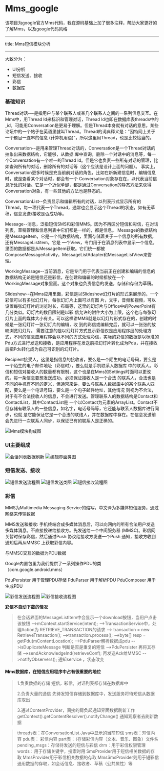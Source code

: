 # Mms_google
该项目为google官方Mms代码，我在源码基础上加了很多注释，帮助大家更好的了解Mms，以及google代码风格

---
title: Mms短信模块分析

---
大致分为：
 - UI分析
 - 短信发送、接收
 - 彩信
 - 数据库


### **基础知识**
Thread对话---是指用户与某个联系人或某几个联系人之间的一系列信息交互。在Mms中，用Thread Id来标识和管理对话，Thread Id也即在数据库表threads中的_id。可能用Conversation是更易于理解。但是Thread本身就有对话的意思，某些论坛中的一个帖子在英语里就叫Thread。Thread的词典释义是：”因特网上关于一个题目一连串的信息 (计算机用语)”，所以这里用Thread，也是比较恰当的。

Conversation--是用来管理Thread对话的，Conversation是一个Thread对话的抽象出来数据结构，它能够，从数据 库中查询，删除一个对话中的消息等，每一个Conversation有一个唯一的Thread Id。但是它也负责一些所有对话的管理，比如查询所有的对话，删除所有的对话等（这个应该是设计上面的问题）。
事实上，Conversation更多时候是充当前前对话的角色，比如在新新建信息时，编辑信息时，或是查看某个对话时，都会有一个 Conversation对象存在在，以代表当前信息所处的对话。它是一个近似单键，都是通过Conversation的静态方法来获得 Conversation对象，有一些其他的方法也是静态的。

ConversationList--负责显示和编辑所有的对话，以列表形式显示所有的Thread，每一项代表一个Thread，通常也会显示这个Thread的状态，如有无草稿，信息发送/接收是否成功等。

Message--消息，泛指短信SMS和彩信MMS。因为不再区分短信和彩信，在对话列表，草稿管理和信息列表中它们都是一样的，都是信息。 Message的数据结构是MessageItem，它是一个纯数据结构，里面存储着关于一个信息的所有数据，还有MessageListitem，它是 一个View，专门用于在消息列表中显示一个信息，里面的数据都是从MessageItem获取。它们统一都被 ComposeMessageActivity，MessageListAdapter和MessageListView来管理。

WorkingMessage--当前消息，它是专门用于代表当前正在创建和编辑的信息的数据结构无论是短信还是彩信，在创建和编辑的时候都放在一个WorkingMessage对象里面。这个对象也负责信息的发送，存储和存储为草稿。

Slideshow--在Mms应用里面，彩信是以Slideshow幻灯片的形式来展示的。一个彩信可以有多张幻灯片，每张幻灯片上面可以有图 片，文字，音频和视频，可以设置每张幻灯片的浏览时长，布局等，这里的幻灯片与Office中的PowerPoint有几分类似。幻灯片的数目限制是以彩 信允许的附件大小为上限，这个也与每张幻灯片上面的媒体大小有关。可以这样讲MMS就是以幻灯片形式存在的，创建的时候是一张幻灯片一张幻灯片的编辑，收 到的彩信或编辑完后，就可以一张张的放映浏览幻灯片。
需要注意的是以幻灯片方式显示彩信仅是应用程序层的处理方式，不同的信息应用程序会以不同的方式处理彩信，实际的彩信的数据是以标准的Pdu方式进行发送和接收，是应用程序在发送前把幻灯片转化成为Pdu，并在接收后把Pdu转化成为自己可识别的幻灯片。

Recipient接受人，这里是指信息的接收者，要么是一个陌生的电话号码，要么是一个陌生的电子邮件地址（彩信时），要么就是手机联系人数据库 中的联系人。彩信和短信对接收人的数量都有限制，这个也是在Mms的Settings时面可以更改的。每一条信息要想发送成功，必须保证接收人是一个合法 的联系人，合法也是不同的手机有不同的定义，但通常来讲，要么与联系人数据库中的某个联系人匹配，要么是一个电话号码，要么是一个电子邮件地址，其他情况 则视为不合法，对于有不合法接收人的信息，不会进行发送。管理联系人的数据结构是Contact和ContactList，其中ContactList是 一个以Contact为元素的ArrayList。Contact不但存储有联系人的一些信息，如名字，电话号码等，它还能与联系人数据库进行同步，也就 是它能保证它是一个合法的联络人，并在数据库中存在。在信息发送前会先进行一次联系人同步，以保证已有的联系人是正确的。


  ![Mms模块构成图][1]
###  UI主要组成
![会话列表数据刷新][2]
![编辑界面类图][3]
   
### 短信发送、接收 
![短信发送流程图][4]
![短信发送类图][5]
![短信接收流程图][6]

### 彩信 
MMS为Multimedia Messaging Service的缩写，中文译为多媒体短信服务，通过网络来传输数据

MMS发送和接收: 手机终端合成多媒体消息后，可以向网内的所有合法用户发送多媒体消息。不直接投递给接收方。先发送给一个中间服务器 (MMSC)。彩信网关暂时保存彩信，然后通过Push 协议给接收方发送一个Push 通知，接收方收到通知后再从MMSC 上获取彩信内容。

与MMSC交互的数据为PDU数据

Google内置包里为我们提供了一系列操作PDU的类（com.google.android.mms）

PduPersister  	用于管理PDU存储
PduParser	 	用于解析PDU
PduComposer	用于生成PDU

![彩信发送流程图][7]
![彩信接收流程图][8]


**彩信不自动下载的情况**

> 在会话界面的MessageListItem中会显示一个download按钮，当用户点击该按钮
> -->mContext.startService(intent);
> -->TransactionService中，处理Action为 RETRIEVE_TRANSACTION的请求
> --> transaction = new RetrieveTransaction();
> -->transaction.process();
> -->byte[] resp = getPdu(mContentLocation);
> -->PduParser解析数据成pdu
> -->isDuplicateMessage 判断是否是重复的短信
> -->PduPersister 再将其存储
> -->sendAcknowledgeInd(retrieveConf); 再发送Ack给MMSC
> -->notifyObservers();   通知service ，状态改变



 #### Mms数据库，在短信应用程序中占有很重要的地位

> 1.负责数据的存储 	短信，彩信，对话列表都存储在数据库中
> 
> 2.负责大量的通信 	先待发短信存储到数据库中，发送服务将待短信从数据库取出
> 
> 3.通过ContentProvider，间接的肩负起通知界面数据刷新工作  	getContext().getContentResolver().notifyChange() 	通知观察者去刷新数据


> 
> threads表：在ConversationList.Java中显示的当前短信 
> sms表：短信内容 
> pdu表： 彩信内容
> part表：（存储彩信内容（文本、音乐、图象）文件名 
> pending_msgs：存储待发送的短信与彩信 
> drm：用于彩信权限管理
> words：用于存储关键字，搜索时用
> SmsProvider用于短信相关数据的存取 MmsProvider用于彩信相关数据的存取
> MmsSmsProvider则用于短彩信通用数据的存取，如会话信息、接收者、草稿（公共属性）等


  [1]: https://github.com/Jerey-Jobs/Mms_google/blob/master/HelpPictures/%E5%9F%BA%E6%9C%AC%E7%BB%84%E6%88%90.png
  [2]: https://github.com/Jerey-Jobs/Mms_google/blob/master/HelpPictures/%E4%BC%9A%E8%AF%9D%E5%88%97%E8%A1%A8%E6%95%B0%E6%8D%AE%E5%88%B7%E6%96%B0.png
  [3]: https://github.com/Jerey-Jobs/Mms_google/blob/master/HelpPictures/%E7%BC%96%E8%BE%91%E7%95%8C%E9%9D%A2%E7%B1%BB%E5%9B%BE.png
  [4]: https://github.com/Jerey-Jobs/Mms_google/blob/master/HelpPictures/%E7%9F%AD%E4%BF%A1%E5%8F%91%E9%80%81%E6%B5%81%E7%A8%8B.png
  [5]: https://github.com/Jerey-Jobs/Mms_google/blob/master/HelpPictures/%E7%9F%AD%E4%BF%A1%E5%8F%91%E9%80%81%E6%8E%A5%E5%8F%97%E7%B1%BB%E5%9B%BE.png
  [6]: https://github.com/Jerey-Jobs/Mms_google/blob/master/HelpPictures/%E7%9F%AD%E4%BF%A1%E6%8E%A5%E6%94%B6%E6%B5%81%E7%A8%8B.png
  [7]: https://github.com/Jerey-Jobs/Mms_google/blob/master/HelpPictures/%E5%BD%A9%E4%BF%A1%E5%8F%91%E9%80%81%E6%B5%81%E7%A8%8Bgoogle.png
  [8]: https://github.com/Jerey-Jobs/Mms_google/blob/master/HelpPictures/%E5%BD%A9%E4%BF%A1%E6%8E%A5%E6%94%B6%E6%B5%81%E7%A8%8B.png
